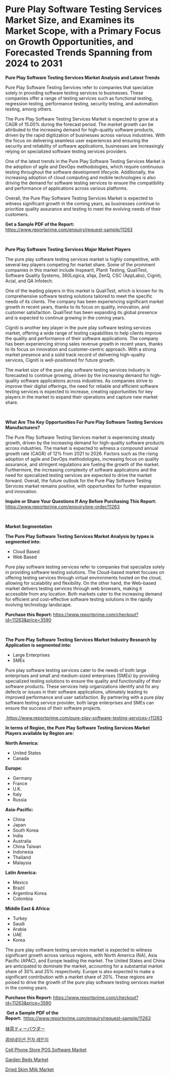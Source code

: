 <p><h1>Pure Play Software Testing Services Market Size, and Examines its Market Scope, with a Primary Focus on Growth Opportunities, and Forecasted Trends Spanning from 2024 to 2031</h1></p><p><strong>Pure Play Software Testing Services Market Analysis and Latest Trends</strong></p>
<p><p>Pure Play Software Testing Services refer to companies that specialize solely in providing software testing services to businesses. These companies offer a range of testing services such as functional testing, regression testing, performance testing, security testing, and automation testing, among others.</p><p>The Pure Play Software Testing Services Market is expected to grow at a CAGR of 15.00% during the forecast period. The market growth can be attributed to the increasing demand for high-quality software products, driven by the rapid digitization of businesses across various industries. With the focus on delivering seamless user experiences and ensuring the security and reliability of software applications, businesses are increasingly relying on specialized software testing services providers.</p><p>One of the latest trends in the Pure Play Software Testing Services Market is the adoption of agile and DevOps methodologies, which require continuous testing throughout the software development lifecycle. Additionally, the increasing adoption of cloud computing and mobile technologies is also driving the demand for software testing services to ensure the compatibility and performance of applications across various platforms.</p><p>Overall, the Pure Play Software Testing Services Market is expected to witness significant growth in the coming years, as businesses continue to prioritize quality assurance and testing to meet the evolving needs of their customers.</p></p>
<p><strong>Get a Sample PDF of the Report:&nbsp;</strong> <a href="https://www.reportprime.com/enquiry/request-sample/11263">https://www.reportprime.com/enquiry/request-sample/11263</a></p>
<p>&nbsp;</p>
<p><strong>Pure Play Software Testing Services Major Market Players</strong></p>
<p><p>The pure play software testing services market is highly competitive, with several key players competing for market share. Some of the prominent companies in this market include Inspearit, Planit Testing, QualiTest, Software Quality Systems, 360Logica, a1qa, ZenQ, CSC (AppLabs), Cigniti, Acial, and QA Infotech.</p><p>One of the leading players in this market is QualiTest, which is known for its comprehensive software testing solutions tailored to meet the specific needs of its clients. The company has been experiencing significant market growth in recent years, thanks to its focus on quality, innovation, and customer satisfaction. QualiTest has been expanding its global presence and is expected to continue growing in the coming years.</p><p>Cigniti is another key player in the pure play software testing services market, offering a wide range of testing capabilities to help clients improve the quality and performance of their software applications. The company has been experiencing strong sales revenue growth in recent years, thanks to its focus on innovation and customer-centric approach. With a strong market presence and a solid track record of delivering high-quality services, Cigniti is well-positioned for future growth.</p><p>The market size of the pure play software testing services industry is forecasted to continue growing, driven by the increasing demand for high-quality software applications across industries. As companies strive to improve their digital offerings, the need for reliable and efficient software testing services is expected to increase, creating opportunities for key players in the market to expand their operations and capture new market share.</p></p>
<p>&nbsp;</p>
<p><strong>What Are The Key Opportunities For Pure Play Software Testing Services Manufacturers?</strong></p>
<p><p>The Pure Play Software Testing Services market is experiencing steady growth, driven by the increasing demand for high-quality software products across industries. The market is expected to witness a compound annual growth rate (CAGR) of 12% from 2021 to 2026. Factors such as the rising adoption of agile and DevOps methodologies, increasing focus on quality assurance, and stringent regulations are fueling the growth of the market. Furthermore, the increasing complexity of software applications and the need for specialized testing services are expected to drive the market forward. Overall, the future outlook for the Pure Play Software Testing Services market remains positive, with opportunities for further expansion and innovation.</p></p>
<p><strong>Inquire or Share Your Questions If Any Before Purchasing This Report:</strong> <a href="https://www.reportprime.com/enquiry/pre-order/11263">https://www.reportprime.com/enquiry/pre-order/11263</a></p>
<p>&nbsp;</p>
<p><strong>Market Segmentation</strong></p>
<p><strong>The Pure Play Software Testing Services Market Analysis by types is segmented into:</strong></p>
<p><ul><li>Cloud Based</li><li>Web Based</li></ul></p>
<p><p>Pure play software testing services refer to companies that specialize solely in providing software testing solutions. The Cloud-based market focuses on offering testing services through virtual environments hosted on the cloud, allowing for scalability and flexibility. On the other hand, the Web-based market delivers testing services through web browsers, making it accessible from any location. Both markets cater to the increasing demand for efficient and cost-effective software testing solutions in the rapidly evolving technology landscape.</p></p>
<p><strong>Purchase this Report:&nbsp;</strong><a href="https://www.reportprime.com/checkout?id=11263&price=3590">https://www.reportprime.com/checkout?id=11263&price=3590</a></p>
<p>&nbsp;</p>
<p><strong>The Pure Play Software Testing Services Market Industry Research by Application is segmented into:</strong></p>
<p><ul><li>Large Enterprises</li><li>SMEs</li></ul></p>
<p><p>Pure play software testing services cater to the needs of both large enterprises and small and medium-sized enterprises (SMEs) by providing specialized testing solutions to ensure the quality and functionality of their software products. These services help organizations identify and fix any defects or issues in their software applications, ultimately leading to improved performance and user satisfaction. By partnering with a pure play software testing service provider, both large enterprises and SMEs can ensure the success of their software projects.</p></p>
<p><a href="https://www.reportprime.com/pure-play-software-testing-services-r11263">&nbsp;https://www.reportprime.com/pure-play-software-testing-services-r11263</a></p>
<p><strong>In terms of Region, the Pure Play Software Testing Services Market Players available by Region are:</strong></p>
<p>
    <p> <strong> North America: </strong>
        <ul>
            <li>United States</li>
            <li>Canada</li>
        </ul>
        </p> 
    <p> <strong> Europe: </strong>
        <ul>
            <li>Germany</li>
            <li>France</li>
            <li>U.K.</li>
            <li>Italy</li>
            <li>Russia</li>
        </ul>
        </p> 
    <p> <strong> Asia-Pacific: </strong>
        <ul>
            <li>China</li>
            <li>Japan</li>
            <li>South Korea</li>
            <li>India</li>
            <li>Australia</li>
            <li>China Taiwan</li>
            <li>Indonesia</li>
            <li>Thailand</li>
            <li>Malaysia</li>
        </ul>
        </p> 
    <p> <strong> Latin America: </strong>
        <ul>
            <li>Mexico</li>
            <li>Brazil</li>
            <li>Argentina Korea</li>
            <li>Colombia</li>
        </ul>
        </p> 
    <p> <strong> Middle East & Africa: </strong>
        <ul>
            <li>Turkey</li>
            <li>Saudi</li>
            <li>Arabia</li>
            <li>UAE</li>
            <li>Korea</li>
        </ul>
    </p>
    </p>
<p><p>The pure play software testing services market is expected to witness significant growth across various regions, with North America (NA), Asia Pacific (APAC), and Europe leading the market. The United States and China are anticipated to dominate the market, accounting for a substantial market share of 30% and 25% respectively. Europe is also expected to make a significant contribution with a market share of 20%. These regions are poised to drive the growth of the pure play software testing services market in the coming years.</p></p>
<p><strong>Purchase this Report: </strong><a href="https://www.reportprime.com/checkout?id=11263&price=3590">https://www.reportprime.com/checkout?id=11263&price=3590</a></p>
<p>&nbsp;<strong>Get a Sample PDF of the Report:&nbsp;&nbsp;</strong><a href="https://www.reportprime.com/enquiry/request-sample/11263">https://www.reportprime.com/enquiry/request-sample/11263</a></p>
<p><strong></strong></p>
<p><p><a href="https://medium.com/@davidowell8/%E6%8A%B9%E8%8C%B6%E3%83%86%E3%82%A3%E3%83%BC%E3%83%91%E3%82%A6%E3%83%80%E3%83%BC%E5%B8%82%E5%A0%B4%E5%88%86%E6%9E%90-%E3%81%9D%E3%81%AEcagr-%E5%B8%82%E5%A0%B4%E3%82%BB%E3%82%B0%E3%83%A1%E3%83%B3%E3%83%86%E3%83%BC%E3%82%B7%E3%83%A7%E3%83%B3-%E3%81%8A%E3%82%88%E3%81%B3%E3%82%B0%E3%83%AD%E3%83%BC%E3%83%90%E3%83%AB%E7%94%A3%E6%A5%AD%E6%A6%82%E6%B3%81-0d5ec8fbf493">抹茶ティーパウダー</a></p><p><a href="https://github.com/iansanftyord09878/Market-Research-Report-List-1/blob/main/596481524002.md">콤비네이션 전자 레인지</a></p><p><a href="https://github.com/yemakinde/Market-Research-Report-List-2/blob/main/cell-phone-store-pos-software-market.md">Cell Phone Store POS Software Market</a></p><p><a href="https://www.linkedin.com/pulse/garden-beds-market-comprehensive-report-its-share-amp-growth-szrjf?trackingId=HpEuRorKjtXgJf2E9J0U%2Bg%3D%3D">Garden Beds Market</a></p><p><a href="https://github.com/jsmusil/Market-Research-Report-List-2/blob/main/dried-skim-milk-market.md">Dried Skim Milk Market</a></p></p>